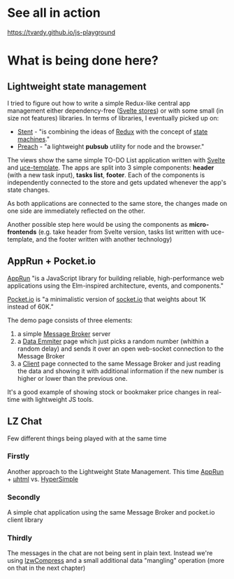 # See all in action

https://tvardy.github.io/js-playground

# What is being done here?

## Lightweight state management

I tried to figure out how to write a simple Redux-like central app management either dependency-free ([Svelte stores](https://svelte.dev/tutorial/custom-stores)) or with some small (in size not features) libraries. In terms of libraries, I eventually picked up on:

- [Stent](https://github.com/krasimir/stent) - "is combining the ideas of [Redux](http://redux.js.org/) with the concept of [state machines](https://en.wikipedia.org/wiki/Automata_theory)."
- [Preach](https://github.com/zeusdeux/preach) - "a lightweight **pubsub** utility for node and the browser."

The views show the same simple TO-DO List application written with [Svelte](https://github.com/sveltejs/svelte) and [µce-template](https://github.com/WebReflection/uce-template). The apps are split into 3 simple components: **header** (with a new task input), **tasks list**, **footer**. Each of the components is independently connected to the store and gets updated whenever the app's state changes.

As both applications are connected to the same store, the changes made on one side are immediately reflected on the other.

Another possible step here would be using the components as **micro-frontends** (e.g. take header from Svelte version, tasks list written with uce-template, and the footer written with another technology)

## AppRun + Pocket.io

[AppRun](https://github.com/yysun/apprun) "is a JavaScript library for building reliable, high-performance web applications using the Elm-inspired architecture, events, and components."

[Pocket.io](https://github.com/WebReflection/pocket.io) is "a minimalistic version of [socket.io](https://socket.io/) that weights about 1K instead of 60K."

The demo page consists of three elements:
1. a simple [Message Broker](/src/node-ws-message-brocker/index.js) server
2. a [Data Emmiter](https://tvardy.github.io/js-playground/pages/apprun_ws_emitter.html) page which just picks a random number (whithin a random delay) and sends it over an open web-socket connection to the Message Broker
3. a [Client](https://tvardy.github.io/js-playground/pages/apprun_ws_client.html) page connected to the same Message Broker and just reading the data and showing it with additional information if the new number is higher or lower than the previous one.

It's a good example of showing stock or bookmaker price changes in real-time with lightweight JS tools.

## LZ Chat

Few different things being played with at the same time

### Firstly

Another approach to the Lightweight State Management. This time [AppRun](https://www.npmjs.com/package/apprun) + [µhtml](https://www.npmjs.com/package/uhtml) vs. [HyperSimple](https://www.npmjs.com/package/hypersimple)

### Secondly

A simple chat application using the same Message Broker and pocket.io client library

### Thirdly

The messages in the chat are not being sent in plain text. Instead we're using [lzwCompress](https://www.npmjs.com/package/lzwcompress) and a small additional data "mangling" operation (more on that in the next chapter)

<!--stackedit_data:
eyJoaXN0b3J5IjpbNjkyODgwMzk5XX0=
-->